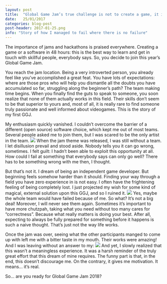 ```yaml
---
layout: post
title:  "Global Game Jam’s true challenge is not to create a game, it is to get in the game"
date:   25/01/2017
categories: blog-post
post-header: 2017-01-25.png
info: "Story of how I managed to fail where there is no failure"
---
```

The importance of jams and hackathons is praised everywhere. Creating a game or a software in 48 hours: this is the best way to learn and get in touch with skillful people, everybody says.
So, you decide to join this year’s Global Game Jam.

You reach the jam location. Being a very introverted person, you already feel like you’ve accomplished a great feat.
You have lots of expectations: where are those pros who will help you dismantle all the doubts you have accumulated so far, struggling along the beginner’s path?
The team making time begins. When you finally find the guts to speak to someone, you soon realize that none of them actually works in this field. Their skills don’t seem to be that superior to yours and, most of all, it is really rare to find someone truly passionate and well informed about videogames.
This is the story of my first GGJ.

My enthusiasm quickly vanished. I couldn’t overcome the barrier of a different (open source) software choice, which kept me out of most teams.
Several people asked me to join them, but I was scared to be the only artist in the team.
<img class="post-img" src="{{ site.baseurl }}/img/posts/2017-01-25-1.png" />
When the jam theme was released, I was still without a team. I let disillusion prevail and stood aside.
Nobody tells you it can go wrong, sometimes. I felt guilt: I hadn’t been able to exploit this opportunity at all. How could I fail at something that everybody says can only go well? There has to be something wrong with me then, I thought.

But that’s not it.
I dream of being an independent game developer. But beginning feels somehow harder than it should. Finding your way through a field you have zero experience in is not easy. I often have the frightening feeling of being completely lost.
I just projected my wish for some kind of magical, external solution upon this GGJ, and so I ruined it.
<img class="post-img" src="{{ site.baseurl }}/img/posts/2017-01-25-2.png" />
Yes, maybe the whole team would have failed because of me. So what? It’s not a big deal! Moreover, I will never see them again. Sometimes it’s important to have more chutzpah, taking what you need without too many cares for “correctness”. Because what really matters is doing your best. After all, expecting to always be fully prepared for something before it happens is such a naive thought. That’s just not the way life works.

Once the jam was over, seeing what the other participants manged to come up with left me with a bitter taste in my mouth. Their works were amazing! And I was leaving without an answer to my:
<img class="post-img" src="{{ site.baseurl }}/img/posts/2017-01-25-3.png" />
And yet, I slowly realized that this wasn’t a meaningless experience. It was a harsh reminder of the truly great effort that this dream of mine requires. The funny part is that, in the end, this doesn’t discourage me. On the contrary, it gives me motivation.
It means... it’s real.

So... are you ready for Global Game Jam 2018?
